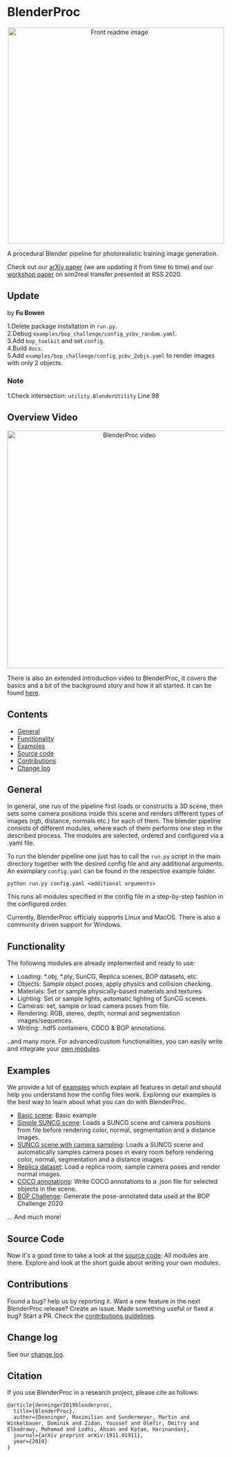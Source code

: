 # BlenderProc

<p align="center">
<img src="readme.jpg" alt="Front readme image" width=500>
</p>

A procedural Blender pipeline for photorealistic training image generation.

Check out our [arXiv paper](https://arxiv.org/abs/1911.01911) (we are updating it from time to time) and our [workshop paper](https://sim2real.github.io/assets/papers/2020/denninger.pdf) on sim2real transfer presented at RSS 2020.

## Update

by **Fu Bowen**

1.Delete package installation in `run.py`.  
2.Debug `examples/bop_challenge/config_ycbv_random.yaml`.  
3.Add `bop_toolkit` and set `config`.  
4.Build `docs`.  
5.Add `examples/bop_challenge/config_ycbv_2objs.yaml` to render images with only 2 objects. 

### Note

1.Check intersection: `utility.BlenderUtility` Line 98  

## Overview Video

<a href="http://www.youtube.com/watch?v=tQ59iGVnJWM">
<p align="center">
<img src="BlenderProcVideoImg.jpg" alt="BlenderProc video" width=550>
</p>
</a>

There is also an extended introduction video to BlenderProc, it covers the basics and a bit of the background story and how it all started. It can be found [here](https://www.youtube.com/watch?v=1AvY_iS6xQA).

## Contents

* [General](#general)
* [Functionality](#functionality)
* [Examples](#examples)
* [Source code](#source-code)
* [Contributions](#contributions)
* [Change log](#change-log)

## General

In general, one run of the pipeline first loads or constructs a 3D scene, then sets some camera positions inside this scene and renders different types of images (rgb, distance, normals etc.) for each of them.
The blender pipeline consists of different modules, where each of them performs one step in the described process.
The modules are selected, ordered and configured via a .yaml file.
 
To run the blender pipeline one just has to call the `run.py` script in the main directory together with the desired config file and any additional arguments.
An exemplary `config.yaml` can be found in the respective example folder.
```
python run.py config.yaml <additional arguments>
```

This runs all modules specified in the config file in a step-by-step fashion in the configured order.

Currently, BlenderProc officialy supports Linux and MacOS. There is also a community driven support for Windows.

## Functionality

The following modules are already implemented and ready to use:

* Loading: *.obj, *.ply, SunCG, Replica scenes, BOP datasets, etc.
* Objects: Sample object poses, apply physics and collision checking.
* Materials: Set or sample physically-based materials and textures
* Lighting: Set or sample lights, automatic lighting of SunCG scenes.
* Cameras: set, sample or load camera poses from file.
* Rendering: RGB, stereo, depth, normal and segmentation images/sequences.
* Writing: .hdf5 containers, COCO & BOP annotations.

..and many more. For advanced/custom functionalities, you can easily write and integrate your [own modules](https://github.com/DLR-RM/BlenderProc/tree/master/src#writing-your-own-modules).

## Examples

We provide a lot of [examples](examples) which explain all features in detail and should help you understand how the config files work. Exploring our examples is the best way to learn about what you can do with BlenderProc.

* [Basic scene](examples/basic/): Basic example 
* [Simple SUNCG scene](examples/suncg_basic/): Loads a SUNCG scene and camera positions from file before rendering color, normal, segmentation and a distance images.
* [SUNCG scene with camera sampling](examples/suncg_with_cam_sampling/): Loads a SUNCG scene and automatically samples camera poses in every room before rendering color, normal, segmentation and a distance images.
* [Replica dataset](examples/replica_dataset): Load a replica room, sample camera poses and render normal images.
* [COCO annotations](examples/coco_annotations): Write COCO annotations to a .json file for selected objects in the scene.
* [BOP Challenge](https://github.com/DLR-RM/BlenderProc/blob/master/README_BlenderProc4BOP.md): Generate the pose-annotated data used at the BOP Challenge 2020

... And much more!

## Source Code

Now it's a good time to take a look at the [source code](src): All modules are there. Explore and look at the short guide about writing your own modules.

## Contributions

Found a bug? help us by reporting it. Want a new feature in the next BlenderProc release? Create an issue. Made something useful or fixed a bug? Start a PR. Check the [contributions guidelines](CONTRIBUTING.md).

## Change log

See our [change log](change_log.md). 

## Citation 

If you use BlenderProc in a research project, please cite as follows:

```
@article{denninger2019blenderproc,
  title={BlenderProc},
  author={Denninger, Maximilian and Sundermeyer, Martin and Winkelbauer, Dominik and Zidan, Youssef and Olefir, Dmitry and Elbadrawy, Mohamad and Lodhi, Ahsan and Katam, Harinandan},
  journal={arXiv preprint arXiv:1911.01911},
  year={2019}
}
```

